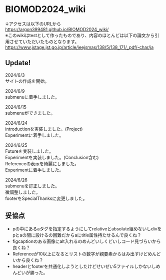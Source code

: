 # BIOMOD2024_wiki
↓アクセスは以下のURLから  
https://argon399481.github.io/BIOMOD2024_wiki/  
※このwikiはtestとして作ったものであり、内容のほとんどは以下の論文から引用させていただいたものとなります。  
https://www.jstage.jst.go.jp/article/ieejsmas/138/5/138_171/_pdf/-char/ja
  
## Update!
2024/6/3  
サイトの作成を開始。  
  
2024/6/9  
submenuに着手しました。  
  
2024/6/15  
submenuができました。  
  
2024/6/24  
introductionを実装しました。(Project)  
Experimentに着手しました。  
  
2024/6/25  
Futureを実装しました。  
Experimentを実装しました。(Conclusion含む)  
Referenceの表示を綺麗にしました。  
Experimentに着手しました。  
  
2024/6/26  
submenuを訂正しました。  
微調整しました。  
footerをSpecialThanksに変更しました。
  
## 妥協点

- pの中にあるaタグを指定するようにしてrelativeとabsolute組めないしdivをpとaの間に設けるの困難だからaにtitle属性持たせるんで良くね？
- figcaptionのある画像にalt入れるのめんどいしくどいしコード見づらいから良くね？
- Referenceが10以上になるとリストの数字が親要素からはみ出すけどめんどいから良くね？
- headerとfooterを共通化しようとしたけどせいぜい5ファイルしかないしめんどいが勝った。